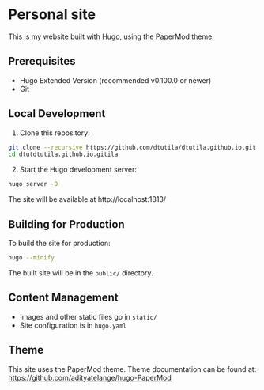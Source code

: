 # Personal site

This is my website built with [Hugo](https://gohugo.io/), using the PaperMod theme.

## Prerequisites

- Hugo Extended Version (recommended v0.100.0 or newer)
- Git

## Local Development

1. Clone this repository:
```bash
git clone --recursive https://github.com/dtutila/dtutila.github.io.git
cd dtutdtutila.github.io.gitila
```

2. Start the Hugo development server:
```bash
hugo server -D
```

The site will be available at http://localhost:1313/

## Building for Production

To build the site for production:
```bash
hugo --minify
```

The built site will be in the `public/` directory.

## Content Management

- Images and other static files go in `static/`
- Site configuration is in `hugo.yaml`

## Theme

This site uses the PaperMod theme. Theme documentation can be found at:
https://github.com/adityatelange/hugo-PaperMod 